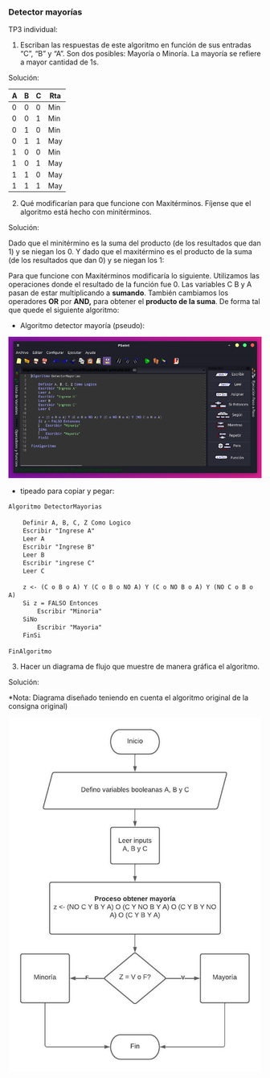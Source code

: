 ### Detector mayorías
TP3 individual:

1) Escriban las respuestas de este algoritmo en función de sus entradas “C”, “B” y “A”. Son dos posibles: Mayoría o Minoría. La mayoría se refiere a mayor cantidad de 1s.

Solución:

| A | B | C | Rta |
|---|---|---|-----|
| 0 | 0 | 0 | Min |
| 0 | 0 | 1 | Min |
| 0 | 1 | 0 | Min |
| 0 | 1 | 1 | May |
| 1 | 0 | 0 | Min |
| 1 | 0 | 1 | May |
| 1 | 1 | 0 | May |
| 1 | 1 | 1 | May |

2) Qué modificarían para que funcione con Maxitérminos. Fíjense que el algoritmo está hecho con minitérminos.

Solución:

Dado que el minitérmino es la suma del producto (de los resultados que dan 1) y se niegan los 0. Y dado que el maxitérmino es el producto de la suma (de los resultados que dan 0) y se niegan los 1:  

Para que funcione con Maxitérminos modificaría lo siguiente. Utilizamos las operaciones donde el resultado de la función fue 0. Las variables C B y A pasan de estar multiplicando a **sumando**. También cambiamos los operadores **OR** por **AND,** para obtener el **producto de la suma**. De forma tal que quede el siguiente algoritmo:

- Algoritmo detector mayoría (pseudo):

![](114-assets/psint-03.png)

- tipeado para copiar y pegar:

```
Algoritmo DetectorMayorias
	
	Definir A, B, C, Z Como Logico
	Escribir "Ingrese A"
	Leer A
	Escribir "Ingrese B"
	Leer B
	Escribir "ingrese C"
	Leer C
	
	z <- (C o B o A) Y (C o B o NO A) Y (C o NO B o A) Y (NO C o B o A)
	Si z = FALSO Entonces
		Escribir "Minoria"
	SiNo
		Escribir "Mayoria"
	FinSi
	
FinAlgoritmo

```

3) Hacer un diagrama de flujo que muestre de manera gráfica el algoritmo.

Solución:

*Nota: Diagrama diseñado teniendo en cuenta el algoritmo original de la consigna original) 

![](114-assets/psint-04.png)
